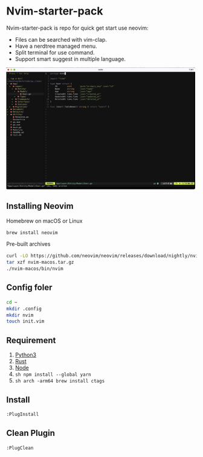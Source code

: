 # Nvim-starter-pack
Nvim-starter-pack is repo for quick get start use neovim:

- Files can be searched with vim-clap.
- Have a nerdtree managed menu.
- Split terminal for use command.
- Support smart suggest in multiple language.

<img src="https://raw.githubusercontent.com/prtha112/nvim-starter-pack/main/Screenshot%202565-10-28%20at%2002.11.19.png" alt="drawing" style="width:500px;"/>

## Installing Neovim
Homebrew on macOS or Linux
```sh
brew install neovim
```
Pre-built archives
```sh
curl -LO https://github.com/neovim/neovim/releases/download/nightly/nvim-macos.tar.gz
tar xzf nvim-macos.tar.gz
./nvim-macos/bin/nvim
```
## Config foler
```sh
cd ~
mkdir .config
mkdir nvim
touch init.vim
```

## Requirement
1. [Python3](https://docs.python-guide.org/starting/install3/osx/)
2. [Rust](https://www.rust-lang.org/tools/install)
3. [Node](https://nodejs.org/en/download/)
4. ```sh npm install --global yarn ```
5. ```sh arch -arm64 brew install ctags ```

## Install 
```sh
:PlugInstall
```

## Clean Plugin
```sh
:PlugClean
```
